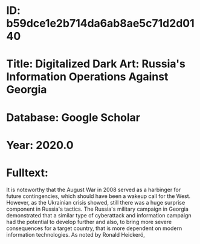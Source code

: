 # ID: b59dce1e2b714da6ab8ae5c71d2d0140
# Title: Digitalized Dark Art: Russia's Information Operations Against Georgia
# Database: Google Scholar
# Year: 2020.0
# Fulltext:
It is noteworthy that the August War in 2008 served as a harbinger for future contingencies, which should have been a wakeup call for the West.
However, as the Ukrainian crisis showed, still there was a huge surprise component in Russia's tactics.
The Russia's military campaign in Georgia demonstrated that a similar type of cyberattack and information campaign had the potential to develop further and also, to bring more severe consequences for a target country, that is more dependent on modern information technologies.
As noted by Ronald Heickerö,